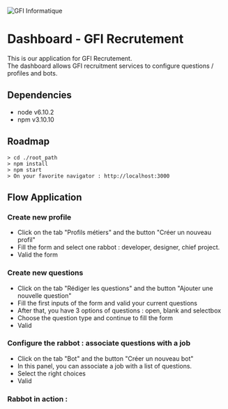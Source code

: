 

![GFI Informatique](https://upload.wikimedia.org/wikipedia/fr/thumb/3/31/Logo_GFI_2011.jpg/280px-Logo_GFI_2011.jpg)

# Dashboard - GFI Recrutement

This is our application for GFI Recrutement. <br />
The dashboard allows GFI recruitment services to configure questions / profiles and bots.
## Dependencies
- node v6.10.2
- npm v3.10.10 
## Roadmap 
```
> cd ./root_path
> npm install
> npm start
> On your favorite navigator : http://localhost:3000
```
## Flow Application
### Create new profile 
- Click on the tab "Profils métiers" and the button "Créer un nouveau profil"
- Fill the form and select one rabbot : developer, designer, chief project.
- Valid the form
### Create new questions 
- Click on the tab "Rédiger les questions" and the button "Ajouter une nouvelle question"
- Fill the first inputs of the form and valid your current questions
- After that, you have 3 options of questions : open, blank and selectbox
- Choose the question type and continue to fill the form
- Valid 
### Configure the rabbot : associate questions with a job 
- Click on the tab "Bot" and the button "Créer un nouveau bot"
- In this panel, you can associate a job with a list of questions.
- Select the right choices
- Valid
### Rabbot in action :


  
